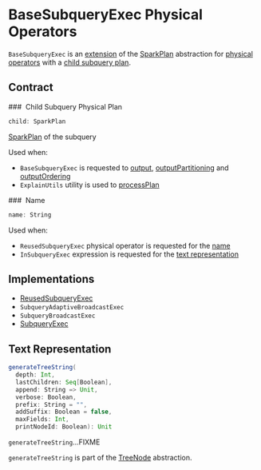# BaseSubqueryExec Physical Operators

`BaseSubqueryExec` is an [extension](#contract) of the [SparkPlan](SparkPlan.md) abstraction for [physical operators](#implementations) with a [child subquery plan](#child).

## Contract

### <span id="child"> Child Subquery Physical Plan

```scala
child: SparkPlan
```

[SparkPlan](SparkPlan.md) of the subquery

Used when:

* `BaseSubqueryExec` is requested to [output](#output), [outputPartitioning](#outputPartitioning) and [outputOrdering](#outputOrdering)
* `ExplainUtils` utility is used to [processPlan](../ExplainUtils.md#processPlan)

### <span id="name"> Name

```scala
name: String
```

Used when:

* `ReusedSubqueryExec` physical operator is requested for the [name](ReusedSubqueryExec.md#name)
* `InSubqueryExec` expression is requested for the [text representation](../expressions/InSubqueryExec.md#toString)

## Implementations

* [ReusedSubqueryExec](ReusedSubqueryExec.md)
* `SubqueryAdaptiveBroadcastExec`
* `SubqueryBroadcastExec`
* [SubqueryExec](SubqueryExec.md)

## <span id="generateTreeString"> Text Representation

```scala
generateTreeString(
  depth: Int,
  lastChildren: Seq[Boolean],
  append: String => Unit,
  verbose: Boolean,
  prefix: String = "",
  addSuffix: Boolean = false,
  maxFields: Int,
  printNodeId: Boolean): Unit
```

`generateTreeString`...FIXME

`generateTreeString` is part of the [TreeNode](../catalyst/TreeNode.md#generateTreeString) abstraction.

